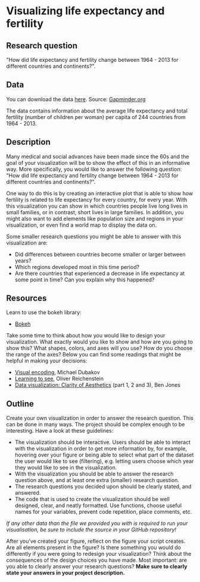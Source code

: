 # Visualizing life expectancy and fertility

## Research question

 "How did life expectancy and fertility change between 1964 - 2013 for different countries and continents?".

## Data

You can download the data [here](https://github.com/spcourse/visualisation/raw/main/development/gapminder.csv). Source: [Gapminder.org](https://www.gapminder.org/)

The data contains information about the average life expectancy and total fertility (number of children per woman) per capita of 244 countries from 1964 - 2013.

## Description

Many medical and social advances have been made since the 60s and the goal of your visualization will be to show the effect of this in an informative way. More specifically, you would like to answer the following question: "How did life expectancy and fertility change between 1964 - 2013 for different countries and continents?".

One way to do this is by creating an interactive plot that is able to show how fertility is related to life expectancy for every country, for every year. With this visualization you can show in which countries people live long lives in small families, or in contrast, short lives in large families. In addition, you might also want to add elements like population size and regions in your visualization, or even find a world map to display the data on.

Some smaller research questions you might be able to answer with this visualization are:

* Did differences between countries become smaller or larger between years?
* Which regions developed most in this time period?
* Are there countries that experienced a decrease in life expectancy at some point in time? Can you explain why this happened?

## Resources

Learn to use the bokeh library:

* [Bokeh](/project/bokeh)

Take some time to think about how you would like to design your visualization. What exactly would you like to show and how are you going to show this? What shapes, colors, and axes will you use? How do you choose the range of the axes? Below you can find some readings that might be helpful in making your decisions:

* [Visual encoding](https://www.targetprocess.com/articles/visual-encoding/), Michael Dubakov
* [Learning to see](https://ia.net/topics/learning-to-see),  Oliver Reichenstein
* [Data visualization: Clarity of Aesthetics](https://dataremixed.com/2012/05/data-visualization-clarity-or-aesthetics/) (part 1, 2 and 3), Ben Jones

## Outline

Create your own visualization in order to answer the research question. This can be done in many ways. The project should be complex enough to be interesting. Have a look at these guidelines:

* The visualization should be interactive. Users should be able to interact with the visualization in order to get more information by, for example, hovering over your figure or being able to select what part of the dataset the user would like to see (filtering), e.g. letting users choose which year they would like to see in the visualization.
* With the visualization you should be able to answer the research question above, and at least one extra (smaller) research question.
* The research questions you decided upon should be clearly stated, and answered.
* The code that is used to create the visualization should be well designed, clear, and neatly formatted. Use functions, choose useful names for your variables, prevent code repetition, place comments, etc.

_If any other data than the file we provided you with is required to run your visualisation, be sure to include the source in your GitHub repository!_

After you've created your figure, reflect on the figure your script creates. Are all elements present in the figure? Is there something you would do differently if you were going to redesign your visualization? Think about the consequences of the design choices you have made. Most important: are you able to clearly answer your research questions? **Make sure to clearly state your answers in your project description.**
